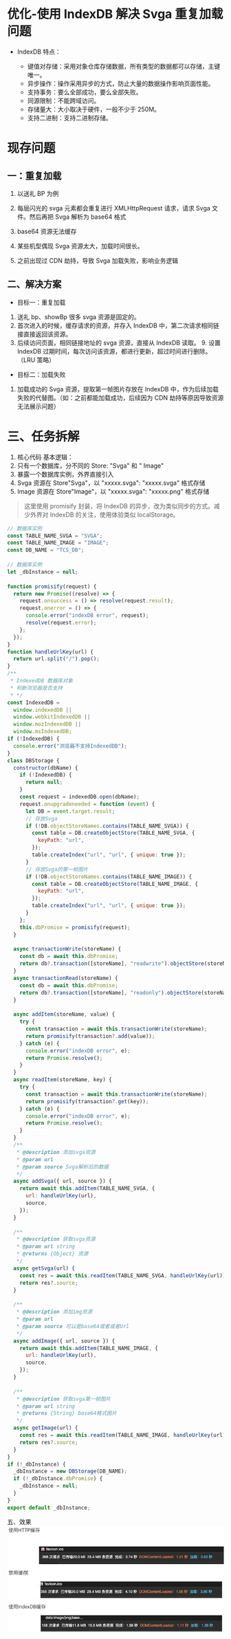 # 优化-使用 IndexDB 解决 Svga 重复加载问题

- IndexDB 特点：

  - 键值对存储：采用对象仓库存储数据，所有类型的数据都可以存储，主键唯一。
  - 异步操作：操作采用异步的方式，防止大量的数据操作影响页面性能。
  - 支持事务：要么全部成功，要么全部失败。
  - 同源限制：不能跨域访问。
  - 存储量大：大小取决于硬件，一般不少于 250M。
  - 支持二进制：支持二进制存储。

# 现存问题

## 一：重复加载

1. 以送礼 BP 为例
2. 每层闪光的 svga 元素都会重复进行 XMLHttpRequest 请求，请求 Svga 文件。然后再把 Svga 解析为 base64 格式
3. base64 资源无法缓存

4. 某些机型偶现 Svga 资源太大，加载时间很长。
5. 之前出现过 CDN 劫持，导致 Svga 加载失败，影响业务逻辑

## 二、解决方案

- 目标一：重复加载

1. 送礼 bp、showBp 很多 svga 资源是固定的。
2. 首次进入的时候，缓存请求的资源，并存入 IndexDB 中，第二次请求相同链接直接返回该资源。
3. 后续访问页面，相同链接地址的 svga 资源，直接从 IndexDB 读取。 9. 设置 IndexDB 过期时间，每次访问该资源，都进行更新，超过时间进行删除。（LRU 策略）

- 目标二：加载失败

1. 加载成功的 Svga 资源，提取第一帧图片存放在 IndexDB 中，作为后续加载失败的代替图。（如：之前都能加载成功，后续因为 CDN 劫持等原因导致资源无法展示问题）

# 三、任务拆解

1. 核心代码
   基本逻辑：
2. 只有一个数据库，分不同的 Store: "Svga" 和 " Image"
3. 暴露一个数据库实例，外界直接引入
4. Svga 资源在 Store"Svga"，以 "xxxxx.svga": "xxxxx.svga" 格式存储
5. Image 资源在 Store"Image"，以 "xxxxx.svga": "xxxxx.png" 格式存储

> 这里使用 promisify 封装，将 IndexDB 的异步，改为类似同步的方式。减少外界对 IndexDB 的关注，使用体验类似 localStorage。

```js
// 数据库实例
const TABLE_NAME_SVGA = "SVGA";
const TABLE_NAME_IMAGE = "IMAGE";
const DB_NAME = "TCS_DB";

// 数据库实例
let _dbInstance = null;

function promisify(request) {
  return new Promise((resolve) => {
    request.onsuccess = () => resolve(request.result);
    request.onerror = () => {
      console.error("indexDB error", request);
      resolve(request.error);
    };
  });
}
function handleUrlKey(url) {
  return url.split("/").pop();
}
/**
 * IndexedDB 数据库对象
 * 判断浏览器是否支持
 * */
const IndexedDB =
  window.indexedDB ||
  window.webkitIndexedDB ||
  window.mozIndexedDB ||
  window.msIndexedDB;
if (!IndexedDB) {
  console.error("浏览器不支持IndexedDB");
}
class DBStorage {
  constructor(dbName) {
    if (!IndexedDB) {
      return null;
    }
    const request = indexedDB.open(dbName);
    request.onupgradeneeded = function (event) {
      let DB = event.target.result;
      // 存放Svga
      if (!DB.objectStoreNames.contains(TABLE_NAME_SVGA)) {
        const table = DB.createObjectStore(TABLE_NAME_SVGA, {
          keyPath: "url",
        });
        table.createIndex("url", "url", { unique: true });
      }
      // 存放Svga的第一帧图片
      if (!DB.objectStoreNames.contains(TABLE_NAME_IMAGE)) {
        const table = DB.createObjectStore(TABLE_NAME_IMAGE, {
          keyPath: "url",
        });
        table.createIndex("url", "url", { unique: true });
      }
    };
    this.dbPromise = promisify(request);
  }

  async transactionWrite(storeName) {
    const db = await this.dbPromise;
    return db?.transaction([storeName], "readwrite").objectStore(storeName);
  }
  async transactionRead(storeName) {
    const db = await this.dbPromise;
    return db?.transaction([storeName], "readonly").objectStore(storeName);
  }

  async addItem(storeName, value) {
    try {
      const transaction = await this.transactionWrite(storeName);
      return promisify(transaction?.add(value));
    } catch (e) {
      console.error("indexDB error", e);
      return Promise.resolve();
    }
  }
  async readItem(storeName, key) {
    try {
      const transaction = await this.transactionWrite(storeName);
      return promisify(transaction?.get(key));
    } catch (e) {
      console.error("indexDB error", e);
      return Promise.resolve();
    }
  }
  /**
   * @description 添加svga资源
   * @param url
   * @param source Svga解析后的数据
   */
  async addSvga({ url, source }) {
    return await this.addItem(TABLE_NAME_SVGA, {
      url: handleUrlKey(url),
      source,
    });
  }

  /**
   * @description 获取svga资源
   * @param url string
   * @returns {Object} 资源
   */
  async getSvga(url) {
    const res = await this.readItem(TABLE_NAME_SVGA, handleUrlKey(url));
    return res?.source;
  }

  /**
   * @description 添加img资源
   * @param url
   * @param source 可以是base64或者或者Url
   */
  async addImage({ url, source }) {
    return await this.addItem(TABLE_NAME_IMAGE, {
      url: handleUrlKey(url),
      source,
    });
  }

  /**
   * @description 获取svga第一帧图片
   * @param url string
   * @returns {String} base64格式图片
   */
  async getImage(url) {
    const res = await this.readItem(TABLE_NAME_IMAGE, handleUrlKey(url));
    return res?.source;
  }
}
if (!_dbInstance) {
  _dbInstance = new DBStorage(DB_NAME);
  if (!_dbInstance.dbPromise) {
    _dbInstance = null;
  }
}
export default _dbInstance;
```

五、效果
![Alt text](./img/svga.png)
